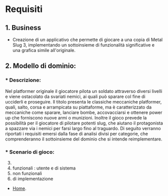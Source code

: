 
# Requisiti

## 1. Business 
* Creazione di un applicativo che permette di giocare a una copia di Metal Slug 3, implementando un sottoinsieme di funzionalità significative e una grafica simile all'originale.
## 2. Modello di dominio:
### * Descrizione: 
Nel platformer originale il giocatore pilota un soldato attraverso diversi livelli e viene ostacolato da svariati nemici, ai quali può sparare col fine di ucciderli e proseguire. Il titolo presenta le classiche meccaniche platformer, quali, salto, corsa e arrampicata su piattaforme, ma è caratterizzato da meccaniche come sparare, lanciare bombe, accovacciarsi e ottenere power up che forniscono nuove armi o munizioni. Inoltre il gioco prevede la possibilità per il giocatore di pilotare potenti slug, che aiutano il protagonista a spazzare via i nemici per farsi largo fino al traguardo. Di seguito verranno riportati i requisiti emersi dalla fase di analisi divisi per categorie, che comprenderanno il sottoinsieme del dominio che si intende reimplementare.
### * Scenario di gioco: 
3. 
4. funzionali :   utente e di sistema 
5. non funzionali
6. di implementazione


* [Home](./index.md).

